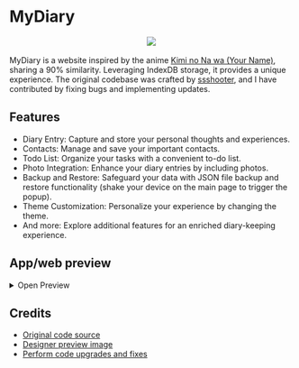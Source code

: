 # MyDiary
<div align="center">
  <img src="https://initiate.alphacoders.com/download/images7/751199/jpg">
</div>

MyDiary is a website inspired by the anime [Kimi no Na wa (Your Name)](https://myanimelist.net/xxx), sharing a 90% similarity. Leveraging IndexDB storage, it provides a unique experience. The original codebase was crafted by [ssshooter](https://github.com/ssshooter/MyDiary/), and I have contributed by fixing bugs and implementing updates.


## Features
- Diary Entry: Capture and store your personal thoughts and experiences.
- Contacts: Manage and save your important contacts.
- Todo List: Organize your tasks with a convenient to-do list.
- Photo Integration: Enhance your diary entries by including photos.
- Backup and Restore: Safeguard your data with JSON file backup and restore functionality (shake your device on the main page to trigger the popup).
- Theme Customization: Personalize your experience by changing the theme.
- And more: Explore additional features for an enriched diary-keeping experience.

## App/web preview
<details>
  <summary>Open Preview</summary>
  <img alt="1" src="screenshots/1.jpg">
  <img alt="2" src="screenshots/2.jpg">
  <img alt="3" src="screenshots/3.jpg">
  <img alt="4" src="screenshots/4.jpg">
  <img alt="5" src="screenshots/5.jpg">
  <img alt="6" src="screenshots/6.jpg">
</details>

## Credits
<ul>
  <li>
    <a href="https://github.com/ssshooter">
      Original code source
    </a>
  </li>
  <li>
    <a href="https://github.com/rizxyu">
      Designer preview image
    </a>
  </li>
  <li>
    <a href="https://github.com/MuhammadRetu999">
      Perform code upgrades and fixes
    </a>
  </li>
</li>
